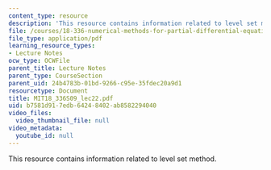 ```yaml
---
content_type: resource
description: 'This resource contains information related to level set method. '
file: /courses/18-336-numerical-methods-for-partial-differential-equations-spring-2009/b7581d917edb64248402ab8582294040_MIT18_336S09_lec22.pdf
file_type: application/pdf
learning_resource_types:
- Lecture Notes
ocw_type: OCWFile
parent_title: Lecture Notes
parent_type: CourseSection
parent_uid: 24b4783b-01bd-9266-c95e-35fdec20a9d1
resourcetype: Document
title: MIT18_336S09_lec22.pdf
uid: b7581d91-7edb-6424-8402-ab8582294040
video_files:
  video_thumbnail_file: null
video_metadata:
  youtube_id: null
---
```

This resource contains information related to level set method. 

